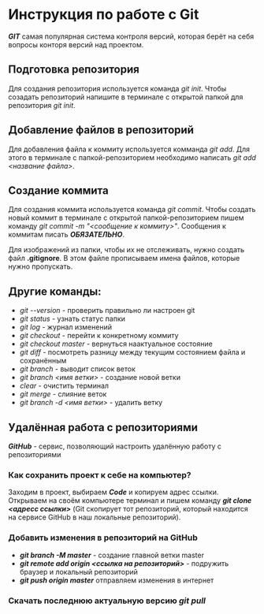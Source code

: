 # Инструкция по работе с Git

*__GIT__* самая популярная система контроля версий, которая берёт на себя вопросы конторя версий над проектом.

## Подготовка репозитория
Для создания репозитория используется команда *git init*. Чтобы созадать репозиторий напишите в терминале с открытой папкой для репозитория *git init*.

## Добавление файлов в репозиторий

Для добавления файла к коммиту используется комманда *git add*. Для этого в терминале с папкой-репозиторием необходимо написать *git add <название файла>*.

## Создание коммита

Для создания коммита используется команда *git commit*. Чтобы создать новый коммит в терминале с открытой папкой-репозиторием пишем команду *git commit -m "<сообщение к коммиту>"*. Сообщения к коммитам писать ***ОБЯЗАТЕЛЬНО***.

Для изображений из папки, чтобы их не отслеживать, нужно создать файл **.gitignore**. В этом файле прописываем имена файлов, которые нужно пропускать.

## Другие команды:

- *git --version* - проверить правильно ли настроен git
- *git status* - узнать статус папки
- *git log* - журнал изменений
- *git checkout* - перейти к конкретному коммиту
- *git checkout master* - вернуться наактуальное состояние
- *git diff* - посмотреть разницу между текущим состоянием файла и сохранённым
- *git branch* - выводит список веток
- *git branch <имя ветки>* - создание новой ветки
- *clear* - очистить терминал
- *git merge* - слияние веток
- *git branch -d <имя ветки>* - удалить ветку

Удалённая работа с репозиториями
---

__*GitHub*__ - сервис, позволяющий настроить удалённую работу с репозиториями

### Как сохранить проект к себе на компьютер?

Заходим в проект, выбираем __*Code*__  и копируем адрес ссылки. Открываем на своём компьютере терминал и пишем команду __*git clone <адресс ссылки>*__ (Git скопирует тот репозиторий, который находится на сервисе GitHub в наш локальные репозиторий).

### Добавить изменения в репозиторий на GitHub

- __*git branch -M master*__  - создание главной ветки master
- __*git remote add origin <ссылка на репозиторий>*__ - подружить браузер и локальный репозиторий
- __*git push origin master*__ отправляем изменения в интернет

### Скачать последнюю актуальную версию __*git pull*__
